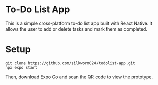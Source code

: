 # To-Do List App
This is a simple cross-platform to-do list app built with React Native. It allows the user to add or delete tasks and mark them as completed.

# Setup
```
git clone https://github.com/silkworm024/todolist-app.git
npx expo start
```
Then, download Expo Go and scan the QR code to view the prototype.
